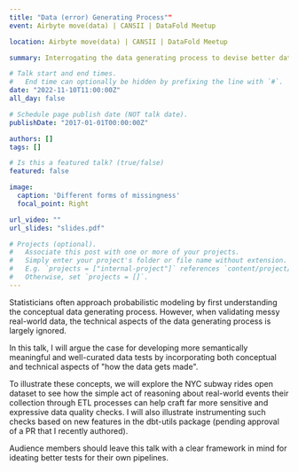 ```yaml
---
title: "Data (error) Generating Process""
event: Airbyte move(data) | CANSII | DataFold Meetup

location: Airbyte move(data) | CANSII | DataFold Meetup

summary: Interrogating the data generating process to devise better data quality tests.

# Talk start and end times.
#   End time can optionally be hidden by prefixing the line with `#`.
date: "2022-11-10T11:00:00Z"
all_day: false

# Schedule page publish date (NOT talk date).
publishDate: "2017-01-01T00:00:00Z"

authors: []
tags: []

# Is this a featured talk? (true/false)
featured: false

image:
  caption: 'Different forms of missingness'
  focal_point: Right

url_video: ""
url_slides: "slides.pdf"

# Projects (optional).
#   Associate this post with one or more of your projects.
#   Simply enter your project's folder or file name without extension.
#   E.g. `projects = ["internal-project"]` references `content/project/deep-learning/index.md`.
#   Otherwise, set `projects = []`.
---
```


Statisticians often approach probabilistic modeling by first understanding the conceptual data generating process. However, when validating messy real-world data, the technical aspects of the data generating process is largely ignored.

In this talk, I will argue the case for developing more semantically meaningful and well-curated data tests by incorporating both conceptual and technical aspects of "how the data gets made".

To illustrate these concepts, we will explore the NYC subway rides open dataset to see how the simple act of reasoning about real-world events their collection through ETL processes can help craft far more sensitive and expressive data quality checks. I will also illustrate instrumenting such checks based on new features in the dbt-utils package (pending approval of a PR that I recently authored).

Audience members should leave this talk with a clear framework in mind for ideating better tests for their own pipelines.
